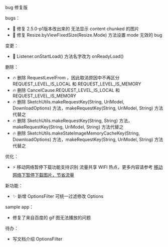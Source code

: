 bug 修复版

bugs：
* :bug: 修复 2.5.0-p1版本改出来的 无法显示 content chunked 的图片
* :bug: 修复 Resize.byViewFixedSize(Resize.Mode) 方法设置 mode 无效的 bug

变更：
* :hammer: Listener.onStartLoad() 方法名字改为 onReadyLoad()

删除：
* :fire: 删除 RequestLevelFrom ，因此取消原因中不再区分 REQUEST_LEVEL_IS_LOCAL 和 REQUEST_LEVEL_IS_MEMORY
* :fire: 删除 CancelCause.REQUEST_LEVEL_IS_LOCAL 和 REQUEST_LEVEL_IS_MEMORY
* :fire: 删除 SketchUtils.makeRequestKey(String, UriModel, DownloadOptions) 方法，makeRequestKey(String, UriModel, String) 方法代替之
* :fire: 删除 SketchUtils.makeRequestKey(String, String) 方法，makeRequestKey(String, UriModel, String) 方法代替之
* :fire: 删除 SketchUtils.makeStateImageMemoryCacheKey(String, DownloadOptions) 方法，makeRequestKey(String, UriModel, String) 方法代替之

优化：
* :zap: 移动网络暂停下载功能支持识别 流量共享 WIFI 热点，更多内容请参考 [移动网络下暂停下载图片，节省流量][pause_download]

新功能：
* :sparkles: 新增 OptionsFilter 可统一过滤修改 Options

sample app：
* 修复了来自百度的 gif 图无法播放的问题

待办：
* 写文档介绍 OptionsFilter

[pause_download]: ../wiki/pause_download.md